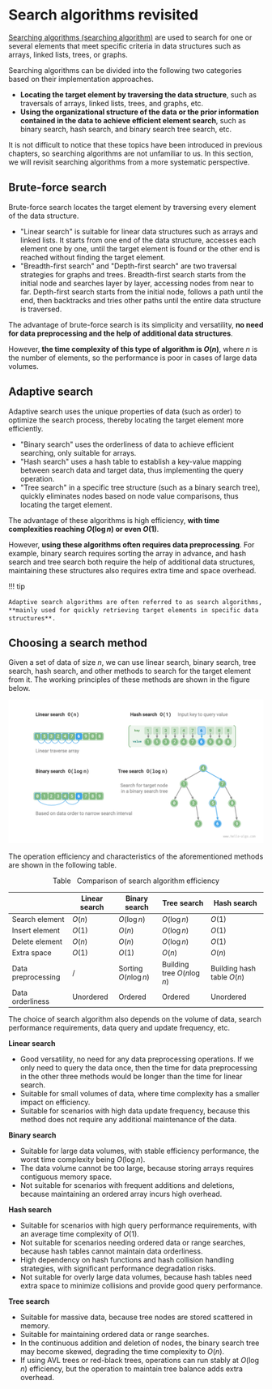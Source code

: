 # Search algorithms revisited

<u>Searching algorithms (searching algorithm)</u> are used to search for one or several elements that meet specific criteria in data structures such as arrays, linked lists, trees, or graphs.

Searching algorithms can be divided into the following two categories based on their implementation approaches.

- **Locating the target element by traversing the data structure**, such as traversals of arrays, linked lists, trees, and graphs, etc.
- **Using the organizational structure of the data or the prior information contained in the data to achieve efficient element search**, such as binary search, hash search, and binary search tree search, etc.

It is not difficult to notice that these topics have been introduced in previous chapters, so searching algorithms are not unfamiliar to us. In this section, we will revisit searching algorithms from a more systematic perspective.

## Brute-force search

Brute-force search locates the target element by traversing every element of the data structure.

- "Linear search" is suitable for linear data structures such as arrays and linked lists. It starts from one end of the data structure, accesses each element one by one, until the target element is found or the other end is reached without finding the target element.
- "Breadth-first search" and "Depth-first search" are two traversal strategies for graphs and trees. Breadth-first search starts from the initial node and searches layer by layer, accessing nodes from near to far. Depth-first search starts from the initial node, follows a path until the end, then backtracks and tries other paths until the entire data structure is traversed.

The advantage of brute-force search is its simplicity and versatility, **no need for data preprocessing and the help of additional data structures**.

However, **the time complexity of this type of algorithm is $O(n)$**, where $n$ is the number of elements, so the performance is poor in cases of large data volumes.

## Adaptive search

Adaptive search uses the unique properties of data (such as order) to optimize the search process, thereby locating the target element more efficiently.

- "Binary search" uses the orderliness of data to achieve efficient searching, only suitable for arrays.
- "Hash search" uses a hash table to establish a key-value mapping between search data and target data, thus implementing the query operation.
- "Tree search" in a specific tree structure (such as a binary search tree), quickly eliminates nodes based on node value comparisons, thus locating the target element.

The advantage of these algorithms is high efficiency, **with time complexities reaching $O(\log n)$ or even $O(1)$**.

However, **using these algorithms often requires data preprocessing**. For example, binary search requires sorting the array in advance, and hash search and tree search both require the help of additional data structures, maintaining these structures also requires extra time and space overhead.

!!! tip

    Adaptive search algorithms are often referred to as search algorithms, **mainly used for quickly retrieving target elements in specific data structures**.

## Choosing a search method

Given a set of data of size $n$, we can use linear search, binary search, tree search, hash search, and other methods to search for the target element from it. The working principles of these methods are shown in the figure below.

![Various search strategies](searching_algorithm_revisited.assets/searching_algorithms.png)

The operation efficiency and characteristics of the aforementioned methods are shown in the following table.

<p align="center"> Table <id> &nbsp; Comparison of search algorithm efficiency </p>

|                    | Linear search | Binary search         | Tree search                 | Hash search                |
| ------------------ | ------------- | --------------------- | --------------------------- | -------------------------- |
| Search element     | $O(n)$        | $O(\log n)$           | $O(\log n)$                 | $O(1)$                     |
| Insert element     | $O(1)$        | $O(n)$                | $O(\log n)$                 | $O(1)$                     |
| Delete element     | $O(n)$        | $O(n)$                | $O(\log n)$                 | $O(1)$                     |
| Extra space        | $O(1)$        | $O(1)$                | $O(n)$                      | $O(n)$                     |
| Data preprocessing | /             | Sorting $O(n \log n)$ | Building tree $O(n \log n)$ | Building hash table $O(n)$ |
| Data orderliness   | Unordered     | Ordered               | Ordered                     | Unordered                  |

The choice of search algorithm also depends on the volume of data, search performance requirements, data query and update frequency, etc.

**Linear search**

- Good versatility, no need for any data preprocessing operations. If we only need to query the data once, then the time for data preprocessing in the other three methods would be longer than the time for linear search.
- Suitable for small volumes of data, where time complexity has a smaller impact on efficiency.
- Suitable for scenarios with high data update frequency, because this method does not require any additional maintenance of the data.

**Binary search**

- Suitable for large data volumes, with stable efficiency performance, the worst time complexity being $O(\log n)$.
- The data volume cannot be too large, because storing arrays requires contiguous memory space.
- Not suitable for scenarios with frequent additions and deletions, because maintaining an ordered array incurs high overhead.

**Hash search**

- Suitable for scenarios with high query performance requirements, with an average time complexity of $O(1)$.
- Not suitable for scenarios needing ordered data or range searches, because hash tables cannot maintain data orderliness.
- High dependency on hash functions and hash collision handling strategies, with significant performance degradation risks.
- Not suitable for overly large data volumes, because hash tables need extra space to minimize collisions and provide good query performance.

**Tree search**

- Suitable for massive data, because tree nodes are stored scattered in memory.
- Suitable for maintaining ordered data or range searches.
- In the continuous addition and deletion of nodes, the binary search tree may become skewed, degrading the time complexity to $O(n)$.
- If using AVL trees or red-black trees, operations can run stably at $O(\log n)$ efficiency, but the operation to maintain tree balance adds extra overhead.
